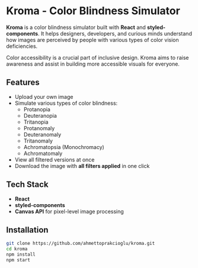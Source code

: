 # Kroma - Color Blindness Simulator

**Kroma** is a color blindness simulator built with **React** and **styled-components**. It helps designers, developers, and curious minds understand how images are perceived by people with various types of color vision deficiencies.

Color accessibility is a crucial part of inclusive design. Kroma aims to raise awareness and assist in building more accessible visuals for everyone.

## Features

- Upload your own image
- Simulate various types of color blindness:
  - Protanopia
  - Deuteranopia
  - Tritanopia
  - Protanomaly
  - Deuteranomaly
  - Tritanomaly
  - Achromatopsia (Monochromacy)
  - Achromatomaly
- View all filtered versions at once
- Download the image with **all filters applied** in one click

## Tech Stack

- **React**
- **styled-components**
- **Canvas API** for pixel-level image processing

## Installation

```bash
git clone https://github.com/ahmettoprakcioglu/kroma.git
cd kroma
npm install
npm start
